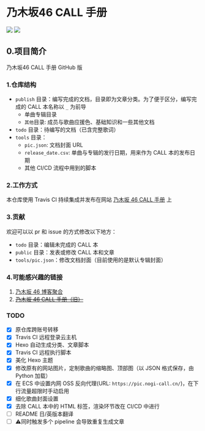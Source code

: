 # 乃木坂46 CALL 手册
[![](https://img.shields.io/travis/luminizeh/nogizaka-call.svg)](https://www.travis-ci.org/LuminizeH/nogizaka-call)
[![](https://img.shields.io/badge/nogizaka-suki-77348b)](https://www.nogizaka46.com)


## 0.项目简介

乃木坂46 CALL 手册 GitHub 版

### 1.仓库结构

- `publish` 目录：编写完成的文档，目录即为文章分类。为了便于区分，编写完成的 CALL 本名称以 `_` 为前导
  - 单曲专辑目录
  - `其他`目录: 成员与歌曲应援色、基础知识和一些其他文档
- `todo` 目录：待编写的文档（已含完整歌词）
- `tools` 目录：
  - `pic.json`: 文档封面 URL
  - `release_date.csv`: 单曲与专辑的发行日期，用来作为 CALL 本的发布日期
  - 其他 CI/CD 流程中用到的脚本
  
### 2.工作方式

本仓库使用 Travis CI 持续集成并发布在网站 [乃木坂 46 CALL 手册](https://nogi-call.cn/) 上

### 3.贡献

欢迎可以以 pr 和 issue 的方式修改以下地方：
- `todo` 目录：编辑未完成的 CALL 本
- `public` 目录：发表或修改 CALL 本和文章
- `tools/pic.json`：修改文档封面（目前使用的是默认专辑封面）

### 4.可能感兴趣的链接

1. [乃木坂 46 博客聚合](https://blog.nogi-call.cn/)
2. ~~[乃木坂 46 CALL 手册（旧）](https://nogi-call.cn/)~~

### TODO

- [x] 原仓库跨账号转移
- [x] Travis CI 远程登录云主机
- [x] Hexo 自动生成分类、文章脚本
- [x] Travis CI 远程执行脚本
- [x] 美化 Hexo 主题
- [x] 修改原有的网站图片，定制歌曲的缩略图、顶部图（以 JSON 格式保存，由 Python 加载）
- [x] 在 ECS 中设置内网 OSS 反向代理(URL: `https://pic.nogi-call.cn/`)，在下行流量超限时手动启用
- [x] 细化歌曲封面设置
- [x] 去除 CALL 本中的 HTML 标签，渲染环节改在 CI/CD 中进行
- [ ] README 日/英版本翻译
- [ ] :warning:同时触发多个 pipeline 会导致重复生成文章
